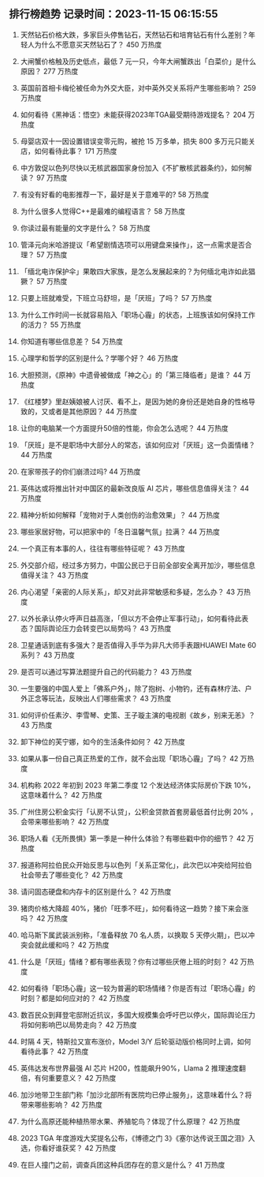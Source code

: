 
## 排行榜趋势 记录时间：2023-11-15 06:15:55
  
  1. 天然钻石价格大跌，多家巨头停售钻石，天然钻石和培育钻石有什么差别？年轻人为什么不愿意买天然钻石了？ 450 万热度
    
  2. 大闸蟹价格触及历史低点，最低 7 元一只，今年大闸蟹跌出「白菜价」是什么原因？ 277 万热度
    
  3. 英国前首相卡梅伦被任命为外交大臣，对中英外交关系将产生哪些影响？ 259 万热度
    
  4. 如何看待《黑神话：悟空》未能获得2023年TGA最受期待游戏提名？ 204 万热度
    
  5. 母婴店双十一因设置错误变零元购，被抢 15 万多单，损失 800 多万元只能关店，如何看待此事？ 171 万热度
    
  6. 中方敦促以色列尽快以无核武器国家身份加入《不扩散核武器条约》，如何解读？ 97 万热度
    
  7. 有没有好看的电影推荐一下，最好是关于意难平的? 58 万热度
    
  8. 为什么很多人觉得C++是最难的编程语言？ 58 万热度
    
  9. 你读过最有能量的文字是什么？ 58 万热度
    
  10. 管泽元向米哈游提议「希望剧情选项可以用键盘来操作」，这一点需求是否合理？ 57 万热度
    
  11. 「缅北电诈保护伞」果敢四大家族，是怎么发展起来的？为何缅北电诈如此猖獗？ 57 万热度
    
  12. 只要上班就难受，下班立马舒坦，是「厌班」了吗？ 57 万热度
    
  13. 为什么工作时间一长就容易陷入「职场心霾」的状态，上班族该如何保持工作的活力？ 55 万热度
    
  14. 你知道有哪些信息差？ 54 万热度
    
  15. 心理学和哲学的区别是什么？学哪个好？ 46 万热度
    
  16. 大胆预测，《原神》中遗骨被做成「神之心」的「第三降临者」是谁？ 44 万热度
    
  17. 《红楼梦》里赵姨娘被人讨厌、看不上，是因为她的身份还是她自身的性格导致的，又或者是其他原因？ 44 万热度
    
  18. 让你的电脑某一个方面提升50倍的性能，你会怎么选呢？ 44 万热度
    
  19. 「厌班」是不是职场中大部分人的常态，该如何应对「厌班」这一负面情绪？ 44 万热度
    
  20. 在家带孩子的你们崩溃过吗? 44 万热度
    
  21. 英伟达或将推出针对中国区的最新改良版 AI 芯片，哪些信息值得关注？ 44 万热度
    
  22. 精神分析如何解释「宠物对于人类创伤的治愈效果」？ 44 万热度
    
  23. 哪些家居好物，可以把家中的「冬日温馨气氛」拉满？ 44 万热度
    
  24. 一个真正有本事的人，往往有哪些特征呢？ 43 万热度
    
  25. 外交部介绍，经过多方努力，中国公民已于日前全部安全离开加沙，哪些信息值得关注？ 43 万热度
    
  26. 内心渴望「亲密的人际关系」，却又对此非常敏感和多疑，怎么办？ 43 万热度
    
  27. 以外长承认停火呼声日益高涨，「但以方不会停止军事行动」，如何看待此表态？国际舆论压力会转变巴以局势吗？ 43 万热度
    
  28. 卫星通话到底有多强大？是否值得入手华为非凡大师手表跟HUAWEI Mate 60系列？ 43 万热度
    
  29. 是否可以通过写算法题提升自己的代码能力？ 43 万热度
    
  30. 一生要强的中国人爱上「佛系户外」，除了抱树、小物钓，还有森林疗法、户外正念等玩法，反映出人们哪些需求？ 43 万热度
    
  31. 如何评价任素汐、李雪琴、史策、王子璇主演的电视剧《故乡，别来无恙》？ 43 万热度
    
  32. 卸下神位的芙宁娜，如今的生活条件如何？ 42 万热度
    
  33. 如果从事一份自己真正热爱的工作，就不会出现「职场心霾」了吗？ 42 万热度
    
  34. 机构称 2022 年初到 2023 年第二季度 12 个发达经济体实际房价下跌 10%，这意味着什么？ 42 万热度
    
  35. 广州住房公积金实行「认房不认贷」，公积金贷款首套房最低首付比例 20% ，会带来哪些影响？ 42 万热度
    
  36. 职场人看《无所畏惧》第一季是一种什么体验？有哪些戳中你的细节？ 42 万热度
    
  37. 报道称阿拉伯民众开始反思与以色列「关系正常化」，此次巴以冲突给阿拉伯社会带去了哪些变化？ 42 万热度
    
  38. 请问固态硬盘和内存卡的区别是什么？ 42 万热度
    
  39. 猪肉价格大降超 40%，猪价「旺季不旺」，如何看待这一趋势？接下来会涨吗？ 42 万热度
    
  40. 哈马斯下属武装派别称，「准备释放 70 名人质，以换取 5 天停火期」，巴以冲突会就此缓和吗？ 42 万热度
    
  41. 什么是「厌班」情绪？都有哪些表现？你有过哪些厌倦上班的时刻？ 42 万热度
    
  42. 如何看待「职场心霾」这一较为普遍的职场情绪？你是否有过「职场心霾」的时刻？都是如何应对的？ 42 万热度
    
  43. 数百民众到拜登宅邸附近抗议，多国大规模集会呼吁巴以停火，国际舆论压力将如何影响巴以局势走向？ 42 万热度
    
  44. 时隔 4 天，特斯拉又宣布涨价，Model 3/Y 后轮驱动版价格同时上调，如何看待此事？ 42 万热度
    
  45. 英伟达发布世界最强 AI 芯片 H200，性能飙升90%，Llama 2 推理速度翻倍，有何重要意义？ 42 万热度
    
  46. 加沙地带卫生部门称「加沙北部所有医院均已停止服务」，这意味着什么？将带来哪些影响？ 42 万热度
    
  47. 为什么高原还能种植热带水果、养殖鸵鸟？体现了什么原理？ 42 万热度
    
  48. 2023 TGA 年度游戏大奖提名公布，《博德之门 3》《塞尔达传说王国之泪》入选，你看好谁获奖？ 42 万热度
    
  49. 在巨人撞门之前，调查兵团这种兵团存在的意义是什么？ 41 万热度
    